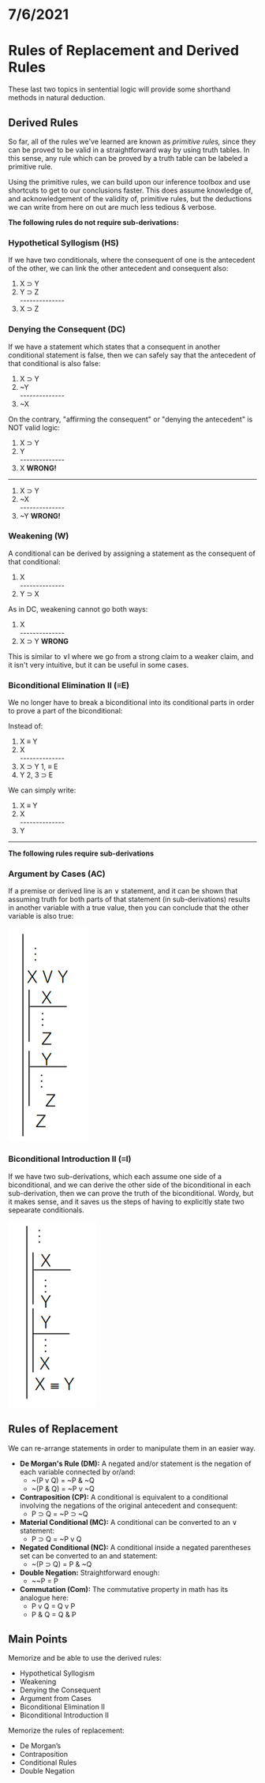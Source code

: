 # 7/6/2021
# Rules of Replacement and Derived Rules

These last two topics in sentential logic will provide some shorthand methods in natural deduction.

## Derived Rules
So far, all of the rules we've learned are known as *primitive rules,* since they can be proved to be valid in a straightforward way by using truth tables. In this sense, any rule which can be proved by a truth table can be labeled a primitive rule.

Using the primitive rules, we can build upon our inference toolbox and use shortcuts to get to our conclusions faster. This does assume knowledge of, and acknowledgement of the validity of, primitive rules, but the deductions we can write from here on out are much less tedious & verbose.

**The following rules do not require sub-derivations:**

### Hypothetical Syllogism (HS)
If we have two conditionals, where the consequent of one is the antecedent of the other, we can link the other antecedent and consequent also:

1. X &sup; Y  
2. Y &sup; Z  
_-_-------------  
3. X &sup; Z

### Denying the Consequent (DC)
If we have a statement which states that a consequent in another conditional statement is false, then we can safely say that the antecedent of that conditional is also false:

1. X &sup; Y  
2. ~Y  
_-_-------------  
3. ~X

On the contrary, "affirming the consequent" or "denying the antecedent" is NOT valid logic:

1. X &sup; Y  
2. Y  
_-_-------------  
3. X **WRONG!**

---------------

1. X &sup; Y  
2. ~X  
_-_-------------  
3. ~Y **WRONG!**

### Weakening (W)
A conditional can be derived by assigning a statement as the consequent of that conditional:

1. X  
_-_-------------  
2. Y &sup; X

As in DC, weakening cannot go both ways:

1. X  
_-_-------------  
2. X &sup; Y **WRONG**

This is similar to &or;I where we go from a strong claim to a weaker claim, and it isn't very intuitive, but it can be useful in some cases.

### Biconditional Elimination II (&equiv;E)
We no longer have to break a biconditional into its conditional parts in order to prove a part of the biconditional:

Instead of:

1. X &equiv; Y  
2. X  
_-_-------------  
3. X &sup; Y 1, &equiv; E  
4. Y 2, 3 &sup; E

We can simply write:

1. X &equiv; Y  
2. X  
_-_-------------  
3. Y

------------------------

**The following rules require sub-derivations**

### Argument by Cases (AC)
If a premise or derived line is an &or; statement, and it can be shown that assuming truth for both parts of that statement (in sub-derivations) results in another variable with a true value, then you can conclude that the other variable is also true:

![Argument by Cases](../images/arg-by-cases.png)

### Biconditional Introduction II (&equiv;I)
If we have two sub-derivations, which each assume one side of a biconditional, and we can derive the other side of the biconditional in each sub-derivation, then we can prove the truth of the biconditional. Wordy, but it makes sense, and it saves us the steps of having to explicitly state two sepearate conditionals.

![Biconditional Introduction](../images/biconditional-intro.png)

## Rules of Replacement
We can re-arrange statements in order to manipulate them in an easier way.

- **De Morgan's Rule (DM):** A negated and/or statement is the negation of each variable connected by or/and:
  - ~(P v Q) = ~P & ~Q
  - ~(P & Q) = ~P v ~Q
- **Contraposition (CP):** A conditional is equivalent to a conditional involving the negations of the original antecedent and consequent:
  - P &sup; Q = ~P &sup; ~Q
- **Material Conditional (MC):** A conditional can be converted to an &or; statement:
  - P &sup; Q = ~P v Q
- **Negated Conditional (NC):** A conditional inside a negated parentheses set can be converted to an and statement:
  - ~(P &sup; Q) = P & ~Q
- **Double Negation:** Straightforward enough:
  - ~~P = P
- **Commutation (Com):** The commutative property in math has its analogue here:
  - P v Q = Q v P
  - P & Q = Q & P

## Main Points
Memorize and be able to use the derived rules:
- Hypothetical Syllogism
- Weakening
- Denying the Consequent
- Argument from Cases
- Biconditional Elimination II
- Biconditional Introduction II

Memorize the rules of replacement:
- De Morgan’s
- Contraposition
- Conditional Rules
- Double Negation